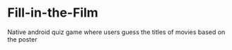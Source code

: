 # Fill-in-the-Film
Native android quiz game where users guess the titles of movies based on the poster
